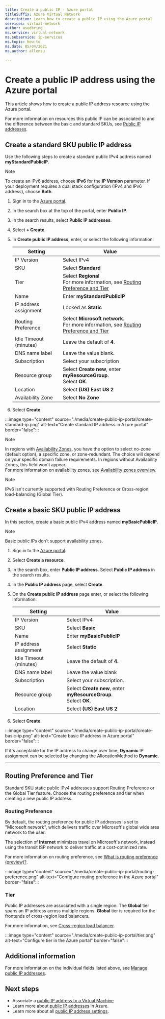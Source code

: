 ```yaml
---
title: Create a public IP - Azure portal
titleSuffix: Azure Virtual Network
description: Learn how to create a public IP using the Azure portal
services: virtual-network
author: asudbring
ms.service: virtual-network
ms.subservice: ip-services
ms.topic: how-to
ms.date: 05/04/2021
ms.author: allensu

---
```

# Create a public IP address using the Azure portal

This article shows how to create a public IP address resource using the Azure portal. 

For more information on resources this public IP can be associated to and the difference between the basic and standard SKUs, see [Public IP addresses](./public-ip-addresses.md). 

## Create a standard SKU public IP address

Use the following steps to create a standard public IPv4 address named **myStandardPublicIP**.  

> [!NOTE]
>To create an IPv6 address, choose **IPv6** for the **IP Version** parameter. If your deployment requires a dual stack configuration (IPv4 and IPv6 address), choose **Both**.

1. Sign in to the [Azure portal](https://portal.azure.com).

2. In the search box at the top of the portal, enter **Public IP**.

3. In the search results, select **Public IP addresses**.

4. Select **+ Create**.

5. In **Create public IP address**, enter, or select the following information:

    | Setting                 | Value                       |
    | ---                     | ---                         |
    | IP Version              | Select IPv4              |    
    | SKU                     | Select **Standard**         |
    | Tier                   | Select **Regional**    </br> For more information, see [Routing Preference and Tier](#routing-preference-and-tier)     |
    | Name                    | Enter **myStandardPublicIP**          |
    | IP address assignment   | Locked as **Static**                |
    | Routing Preference     | Select **Microsoft network**. </br> For more information, see [Routing Preference and Tier](#routing-preference-and-tier) |
    | Idle Timeout (minutes)  | Leave the default of **4**.        |
    | DNS name label          | Leave the value blank.    |
    | Subscription            | Select your subscription   |
    | Resource group          | Select **Create new**, enter **myResourceGroup**. </br> Select **OK**. |
    | Location                | Select **(US) East US 2**     |
    | Availability Zone       | Select **No Zone** |

6. Select **Create**.

:::image type="content" source="./media/create-public-ip-portal/create-standard-ip.png" alt-text="Create standard IP address in Azure portal" border="false":::

> [!NOTE]
> In regions with [Availability Zones](../availability-zones/az-overview.md?toc=%2fazure%2fvirtual-network%2ftoc.json#availability-zones), you have the option to select no-zone (default option), a specific zone, or zone-redundant. The choice will depend on your specific domain failure requirements. In regions without Availability Zones, this field won't appear. </br> For more information on availability zones, see [Availability zones overview](../availability-zones/az-overview.md).

> [!NOTE]
> IPv6 isn't currently supported with Routing Preference or Cross-region load-balancing (Global Tier).

## Create a basic SKU public IP address

In this section, create a basic public IPv4 address named **myBasicPublicIP**. 

> [!NOTE]
> Basic public IPs don't support availability zones.

1. Sign in to the [Azure portal](https://portal.azure.com/).
2. Select **Create a resource**. 
3. In the search box, enter **Public IP address**. Select **Public IP address** in the search results.
4. In the **Public IP address** page, select **Create**.
5. On the **Create public IP address** page enter, or select the following information: 

    | Setting                 | Value                       |
    | ---                     | ---                         |
    | IP Version              | Select IPv4                 |    
    | SKU                     | Select **Basic**         |
    | Name                    | Enter **myBasicPublicIP**          |
    | IP address assignment   | Select **Static**            |
    | Idle Timeout (minutes)  | Leave the default of **4**.       |
    | DNS name label          | Leave the value blank    |
    | Subscription            | Select your subscription.   |
    | Resource group          | Select **Create new**, enter **myResourceGroup**. </br> Select **OK**. |
    | Location                | Select **(US) East US 2**      |

6. Select **Create**.

:::image type="content" source="./media/create-public-ip-portal/create-basic-ip.png" alt-text="Create basic IP address in Azure portal" border="false":::

If it's acceptable for the IP address to change over time, **Dynamic** IP assignment can be selected by changing the AllocationMethod to **Dynamic**. 

---

## Routing Preference and Tier

Standard SKU static public IPv4 addresses support Routing Preference or the Global Tier feature. Choose the routing preference and tier when creating a new public IP address.

### Routing Preference

By default, the routing preference for public IP addresses is set to "Microsoft network", which delivers traffic over Microsoft's global wide area network to the user.  

The selection of **Internet** minimizes travel on Microsoft's network, instead using the transit ISP network to deliver traffic at a cost-optimized rate.  

For more information on routing preference, see [What is routing preference (preview)?](./routing-preference-overview.md).

:::image type="content" source="./media/create-public-ip-portal/routing-preference.png" alt-text="Configure routing preference in the Azure portal" border="false":::

### Tier

Public IP addresses are associated with a single region. The **Global** tier spans an IP address across multiple regions. **Global** tier is required for the frontends of cross-region load balancers.  

For more information, see [Cross-region load balancer](../load-balancer/cross-region-overview.md).

:::image type="content" source="./media/create-public-ip-portal/tier.png" alt-text="Configure tier in the Azure portal" border="false":::

## Additional information 

For more information on the individual fields listed above, see [Manage public IP addresses](./virtual-network-public-ip-address.md#create-a-public-ip-address).

## Next steps
- Associate a [public IP address to a Virtual Machine](./associate-public-ip-address-vm.md#azure-portal)
- Learn more about [public IP addresses](./public-ip-addresses.md#public-ip-addresses) in Azure.
- Learn more about all [public IP address settings](virtual-network-public-ip-address.md#create-a-public-ip-address).